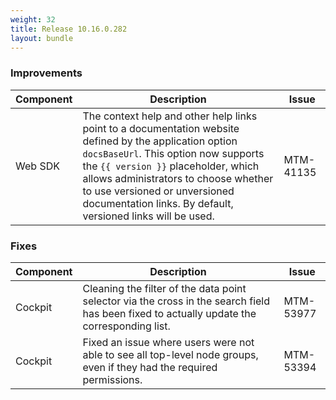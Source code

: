 ```yaml
---
weight: 32
title: Release 10.16.0.282
layout: bundle
---
```


<!--10.16.0.261-10.16.0.282-->


### Improvements

<div><table ><colgroup>
<col style="width: 15%;"><col style="width: 70%;"><col style="width: 15%;"></colgroup>
<thead><tr>
<th>
Component</th>
<th>
Description</th>
<th>
Issue</th>
</tr>
</thead><tbody>

<tr>
<td>Web SDK</td>
<td>The context help and other help links point to a documentation website defined by the application option <code>docsBaseUrl</code>. This option now supports the <code>{{ version }}</code> placeholder, which allows administrators to choose whether to use versioned or unversioned documentation links. By default, versioned links will be used.</td>
<td>MTM-41135</td>
</tr>

</tbody></table></div>


### Fixes

<div><table ><colgroup>
<col style="width: 15%;"><col style="width: 70%;"><col style="width: 15%;"></colgroup>
<thead><tr>
<th>
Component</th>
<th>
Description</th>
<th>
Issue</th>
</tr>
</thead><tbody>

<tr>
<td>Cockpit</td>
<td>Cleaning the filter of the data point selector via the cross in the search field has been fixed to actually update the corresponding list.</td>
<td>MTM-53977</td>
</tr>

<tr>
<td>Cockpit</td>
<td>Fixed an issue where users were not able to see all top-level node groups, even if they had the required permissions.</td>
<td>MTM-53394</td>
</tr>

</tbody></table></div>
